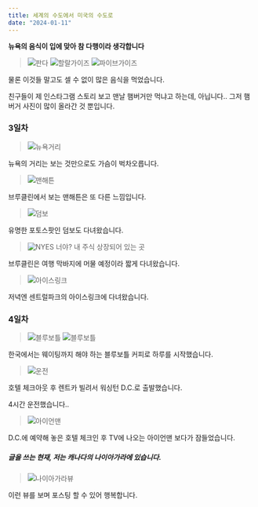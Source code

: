 ```yaml
---
title: 세계의 수도에서 미국의 수도로
date: "2024-01-11"
---
```


**뉴욕의 음식이 입에 맞아 참 다행이라 생각합니다**

> ![판다](https://github.com/TaehyunJeon0203/TaehyunJeon0203.github.io/assets/84451999/13191d8d-80e0-4e4c-987c-c81de8cacde8) ![할랄가이즈](https://github.com/TaehyunJeon0203/TaehyunJeon0203.github.io/assets/84451999/168c7c95-1e35-49dd-8755-53d1bb58d518) ![파이브가이즈](https://github.com/TaehyunJeon0203/TaehyunJeon0203.github.io/assets/84451999/65ff22db-4c84-4982-bf6e-f52d15393798)

물론 이것들 말고도 셀 수 없이 많은 음식을 먹었습니다.

친구들이 제 인스타그램 스토리 보고 맨날 햄버거만 먹냐고 하는데, 아닙니다.. 그저 햄버거 사진이 많이 올라간 것 뿐입니다.

### 3일차

> ![뉴욕거리](https://github.com/TaehyunJeon0203/TaehyunJeon0203.github.io/assets/84451999/a3f294f6-01c2-4091-a014-933c9001a37a)

뉴욕의 거리는 보는 것만으로도 가슴이 벅차오릅니다.

> ![맨해튼](https://github.com/TaehyunJeon0203/TaehyunJeon0203.github.io/assets/84451999/ad253c9a-23f0-4e72-a021-f2b926e6fc05)

브루클린에서 보는 맨해튼은 또 다른 느낌입니다.

> ![덤보](https://github.com/TaehyunJeon0203/TaehyunJeon0203.github.io/assets/84451999/9a375ba2-b0c2-4c03-9ced-521fd317d913)

유명한 포토스팟인 덤보도 다녀왔습니다.

> ![NYES](https://github.com/TaehyunJeon0203/TaehyunJeon0203.github.io/assets/84451999/daa2bb7e-bae9-4353-b84e-beb6bf0af307)
> 너야? 내 주식 상장되어 있는 곳

브루클린은 여행 막바지에 머물 예정이라 짧게 다녀왔습니다.

> ![아이스링크](https://github.com/TaehyunJeon0203/TaehyunJeon0203.github.io/assets/84451999/3b3100e5-a24b-4585-acd2-0e11828195ab)

저녁엔 센트럴파크의 아이스링크에 다녀왔습니다.

### 4일차

> ![블루보틀](https://github.com/TaehyunJeon0203/TaehyunJeon0203.github.io/assets/84451999/bf460462-9878-4c31-8f98-2369b24e278b) ![블루보틀](https://github.com/TaehyunJeon0203/TaehyunJeon0203.github.io/assets/84451999/b625c659-d877-455d-ad0b-07336bc0f3b0)

한국에서는 웨이팅까지 해야 하는 블루보틀 커피로 하루를 시작했습니다.

> ![운전](https://github.com/TaehyunJeon0203/TaehyunJeon0203.github.io/assets/84451999/febd48a0-9972-4188-8abd-d80589145cb9)

호텔 체크아웃 후 렌트카 빌려서 워싱턴 D.C.로 출발했습니다.

4시간 운전했습니다..

> ![아이언맨](https://github.com/TaehyunJeon0203/TaehyunJeon0203.github.io/assets/84451999/784b253c-62fa-4964-85b4-c1630e195bde)

D.C.에 예약해 놓은 호텔 체크인 후 TV에 나오는 아이언맨 보다가 잠들었습니다.

##### 글을 쓰는 현재, 저는 캐나다의 나이아가라에 있습니다.

> ![나이아가라뷰](https://github.com/TaehyunJeon0203/TaehyunJeon0203.github.io/assets/84451999/5ed0e4b8-0854-4c9f-bfc6-7679984b1423)

이런 뷰를 보며 포스팅 할 수 있어 행복합니다.
